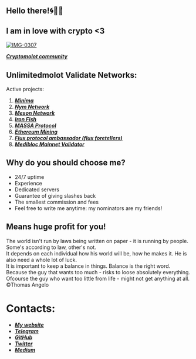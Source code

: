 ## **Hello there!🌀🧬📡** 
## **I am in love with crypto <3**  
<a href="https://ibb.co/QbWnVX7"><img src="https://i.ibb.co/QbWnVX7/IMG-0307.png" alt="IMG-0307" border="0"></a>

   ***[Cryptomolot community](https://t.me/molotcrypto)***
 
## Unlimitedmolot Validate Networks:
Active projects:  
1. ***[Minima](https://minima.global/ "Minima")***  
2. ***[Nym Network](https://testnet-milhon-explorer.nymtech.net/nym/mixnodes/HgGXxQUYxzNamQ733fZNmhWA5GP1aDZxmPwWNNs6tqhg "Molotushka node")***  
3. ***[Meson Network](https://meson.network/ "Meson")***  
4. ***[Iron Fish](https://ironfish.network/docs/whitepaper/1_introduction "Iron Fish")***
5. ***[MASSA Protocol](https://test.massa.net/#explorer?explore=2FN1EGWv3V3vAzdJSW6kRi4CjuCLo9cbjvY4sqb5yT6g5NL6xd "Unlimitedmolot_massa_node")*** 
6. ***[Ethereum Mining](https://eth.2miners.com/account/0x9ec590f56e5c98a9617bf990509389c7217baddc"Unlimitedmolotminer")***  
7. ***[Flux protocol ambassador (flux foretellers)](https://www.fluxprotocol.org/blog/announcing-the-flux-protocol-foreteller-event"Unlimitedmolotminer")***
8. ***[Medibloc Mainnet Validator](https://www.mintscan.io/medibloc/validators/panaceavaloper1ut57eqcjwcayjdz7fh0t7c8z4lut2sf0lj2kl4)***


## **Why do you should choose me?**  
+ 24/7 uptime  
+ Experience  
+ Dedicated servers  
+ Guarantee of giving slashes back  
+ The smallest commission and fees
+ Feel free to write me anytime: my nominators are my friends!    
## Means huge profit for you!  
The world isn't run by laws being written on paper - it is running by people. Some's according to law, other's not.    
It depends on each individual how his world will be, how he makes it. He is also need a whole lot of luck.    
It is important to keep a balance in things. Balance is the right word.  
Because the guy that wants too much - risks to loose absolutely everything.  
Ofcourse the guy who want too little from life - might not get anything at all. ©Thomas Angelo 
 # **Contacts:**
 * ***[My website](https://unlimitedmolot.online/)***
 * ***[Telegram](https://t.me/Tommmymlt "@Tommmymlt")***  
 * ***[GitHub](https://github.com/Unlimitedmolot "@Unlimitedmolot")***  
 * ***[Twitter](https://twitter.com/Unlimitedmolot "@Unlimitedmolot")***
 * ***[Medium](https://medium.com/@unlimitedmolotnorilsk "@Unlimitedmolot")***
